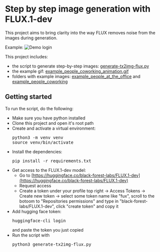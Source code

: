 # Step by step image generation with FLUX.1-dev

This project aims to bring clarity into the way FLUX removes noise from the images during generation.

Example:
<img src="/example_people_coworking_animation.gif" alt="Demo login" style="max-width:80%;">

This project includes:
- the script to generate step-by-step images: [generate-tx2img-flux.py](generate-tx2img-flux.py)
- the example gif: [example_people_coworking_animation.gif](example_people_coworking_animation.gif)
- folders with example images: [example_people_at_the_office](example_people_at_the_office) and [example_people_coworking](example_people_coworking)

## Getting started
To run the script, do the following:
- Make sure you have python installed
- Clone this project and open it's root path
- Create and activate a virtual environment:
  <pre>
  python3 -m venv venv
  source venv/bin/activate
  </pre>
- Install the dependencies:
  <pre>
  pip install -r requirements.txt
  </pre>
- Get access to the FLUX.1-dev model:
  - Go to [https://huggingface.co/black-forest-labs/FLUX.1-dev](https://huggingface.co/black-forest-labs/FLUX.1-dev)
  - Request access
  - Create a token under your profile top right -> Access Tokens -> Create new token -> select some token name like "fux", scroll to the botoom to "Repositories permissions" and type in "black-forest-labs/FLUX.1-dev", click "create token" and copy it
- Add hugging face token:
  <pre>
  huggingface-cli login
  </pre>
  and paste the token you just copied
- Run the script with
  <pre>
  python3 generate-tx2img-flux.py
  </pre>
